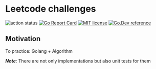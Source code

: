 # Leetcode challenges
![action status](https://github.com/tuanlc/leetcode/actions/workflows/ci.yml/badge.svg)
[![Go Report Card](https://goreportcard.com/badge/github.com/tuanlc/leetcode?style=flat-square)](https://goreportcard.com/report/github.com/tuanlc/leetcode)
[![MIT license](https://img.shields.io/badge/license-MIT-brightgreen.svg)](https://opensource.org/licenses/MIT)
[![Go.Dev reference](https://img.shields.io/badge/go.dev-reference-blue?logo=go&logoColor=white)](https://pkg.go.dev/github.com/tuanlc/leetcode)

## Motivation
To practice: Golang + Algorithm

***Note***: There are not only implementations but also unit tests for them